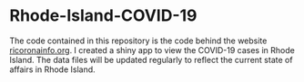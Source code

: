 # Rhode-Island-COVID-19

The code contained in this repository is the code behind the website [ricoronainfo.org](http://ricoronainfo.org/). I created a shiny app to view the COVID-19 cases in Rhode Island. The data files will be updated regularly to reflect the current state of affairs in Rhode Island.
